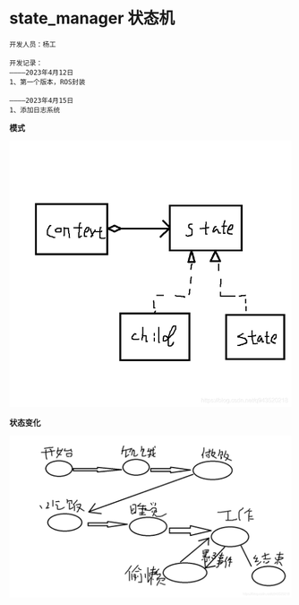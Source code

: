 # state_manager 状态机

```
开发人员：杨工

开发记录：
————2023年4月12日
1、第一个版本，ROS封装

————2023年4月15日
1、添加日志系统
```

**模式**

![Image text](https://github.com/haicheng12/state_manager/blob/main/img/%E6%A8%A1%E5%BC%8F.png)

**状态变化**

![Image text](https://github.com/haicheng12/state_manager/blob/main/img/%E7%8A%B6%E6%80%81%E5%8F%98%E5%8C%96.png)
